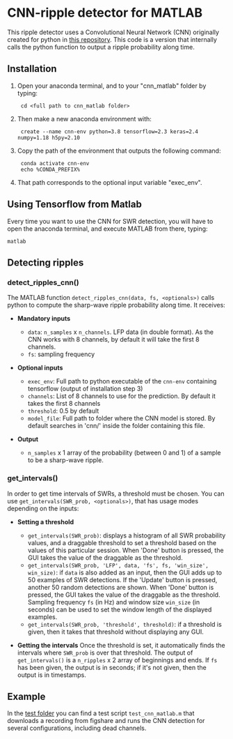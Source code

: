 # CNN-ripple detector for MATLAB

This ripple detector uses a Convolutional Neural Network (CNN) originally created for python in [this repository](https://github.com/PridaLab/cnn-ripple). This code is a version that internally calls the python function to output a ripple probability along time.


## Installation

1. Open your anaconda terminal, and to your "cnn_matlab" folder by typing:

		cd <full path to cnn_matlab folder>

2. Then make a new anaconda environment with:

		create --name cnn-env python=3.8 tensorflow=2.3 keras=2.4 numpy=1.18 h5py=2.10

3. Copy the path of the environment that outputs the following command:

		conda activate cnn-env
		echo %CONDA_PREFIX%

4. That path corresponds to the optional input variable "exec_env".


## Using Tensorflow from Matlab

Every time you want to use the CNN for SWR detection, you will have to open the anaconda terminal, and execute MATLAB from there, typing:
	
	matlab


## Detecting ripples

### detect_ripples_cnn()

The MATLAB function `detect_ripples_cnn(data, fs, <optionals>)` calls python to compute the sharp-wave ripple probability along time. It receives:

* **Mandatory inputs**
	- `data`: `n_samples` x `n_channels`. LFP data (in double format). As the CNN works with 8 channels, by default it will take the first 8 channels.
	- `fs`: sampling frequency

* **Optional inputs**
	- `exec_env`: Full path to python executable of the `cnn-env` containing tensorflow (output of installation step 3)
	- `channels`: List of 8 channels to use for the prediction. By default it takes the first 8 channels
	- `threshold`: 0.5 by default
	- `model_file`: Full path to folder where the CNN model is stored. By default searches in 'cnn/' inside the folder containing this file.

* **Output**
	- `n_samples` x 1 array of the probability (between 0 and 1) of a sample to be a sharp-wave ripple.


### get_intervals()

In order to get time intervals of SWRs, a threshold must be chosen. You can use `get_intervals(SWR_prob, <optionals>)`, that has usage modes depending on the inputs:

* **Setting a threshold**
	- `get_intervals(SWR_prob)`: displays a histogram of all SWR probability values, and a draggable threshold to set a threshold based on the values of this particular session. When 'Done' button is pressed, the GUI takes the value of the draggable as the threshold.
	- `get_intervals(SWR_prob, 'LFP', data, 'fs', fs, 'win_size', win_size)`: if `data` is also added as an input, then the GUI adds up to 50 examples of SWR detections. If the 'Update' button is pressed, another 50 random detections are shown. When 'Done' button is pressed, the GUI takes the value of the draggable as the threshold. Sampling frequency `fs` (in Hz) and window size `win_size` (in seconds) can be used to set the window length of the displayed examples.
	- `get_intervals(SWR_prob, 'threshold', threshold)`: if a threshold is given, then it takes that threshold without displaying any GUI.

* **Getting the intervals**
	Once the threshold is set, it automatically finds the intervals where `SWR_prob` is over that threshold. The output of `get_intervals()` is a `n_ripples` x 2 array of beginnings and ends. If `fs` has been given, the output is in seconds; if it's not given, then the output is in timestamps.


## Example

In the [test folder](https://github.com/PridaLab/cnn-matlab/tree/master/test) you can find a test script `test_cnn_matlab.m` that downloads a recording from figshare and runs the CNN detection for several configurations, including dead channels.
